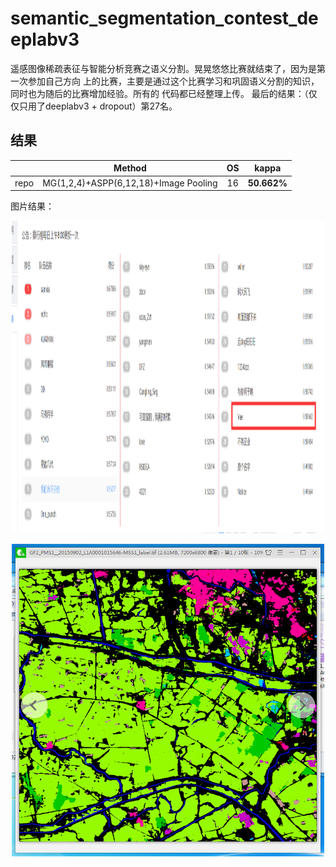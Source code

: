 # semantic_segmentation_contest_deeplabv3
遥感图像稀疏表征与智能分析竞赛之语义分割。晃晃悠悠比赛就结束了，因为是第一次参加自己方向
上的比赛，主要是通过这个比赛学习和巩固语义分割的知识，同时也为随后的比赛增加经验。所有的
代码都已经整理上传。
最后的结果：（仅仅只用了deeplabv3 + dropout）第27名。
## 结果

|       |Method                                | OS  | kappa       |
|:-----:|:------------------------------------:|:---:|:----------:|
| repo  | MG(1,2,4)+ASPP(6,12,18)+Image Pooling|16   | **50.662%** |

图片结果：
<p align="center">
      <img src="resource/2.png" width=500 height=500>
</p>
<p align="center">
  <img src="resource/1.png" width=500 height=500>
</p>
